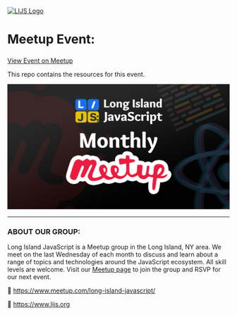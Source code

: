 [![LIJS Logo](https://raw.githubusercontent.com/longislandjavascript/longislandjavascript/main/public/logo.png)](https://www.lijs.org)

# Meetup Event: <MONTH YYYY>
### <Event Title>

[View Event on Meetup](<ADD_URL_HERE>)

This repo contains the resources for this event.

![Event Graphic](event-graphic.png)


___

### ABOUT OUR GROUP:

Long Island JavaScript is a Meetup group in the Long Island, NY area. We meet on the last Wednesday of each month to discuss and learn about a range of topics and technologies around the JavaScript ecosystem. All skill levels are welcome. Visit our [Meetup page](https://www.meetup.com/long-island-javascript/) to join the group and RSVP for our next event.

🔗 https://www.meetup.com/long-island-javascript/

🔗 https://www.lijs.org